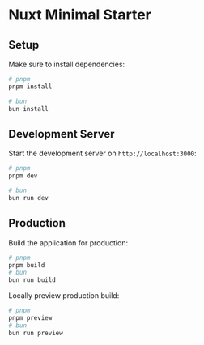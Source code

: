 # Nuxt Minimal Starter

## Setup

Make sure to install dependencies:

```bash
# pnpm
pnpm install

# bun
bun install
```

## Development Server

Start the development server on `http://localhost:3000`:

```bash
# pnpm
pnpm dev

# bun
bun run dev
```

## Production

Build the application for production:

```bash
# pnpm
pnpm build
# bun
bun run build
```

Locally preview production build:

```bash
# pnpm
pnpm preview
# bun
bun run preview
```


